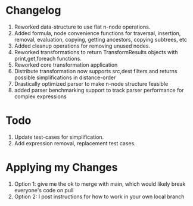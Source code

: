 # Changelog
1. Reworked data-structure to use flat n-node operations.
2. Added formula, node convenience functions for traversal, insertion, removal, evaluation, copying, getting ancestors, copying subtrees, etc
3. Added cleanup operations for removing unused nodes.
4. Reworked transformations to return TransformResults objects with print,get,foreach functions.
5. Reworked core transformation application
6. Distribute transformation now supports src,dest filters and returns possible simplifications in distance-order
7. Drastically optimized parser to make n-node structure feasible
8. added parser benchmarking support to track parser performance for complex expressions

# Todo
1. Update test-cases for simplification.
2. Add expression removal, replacement test cases.

# Applying my Changes
1. Option 1: give me the ok to merge with main, which would likely break everyone's code on pull
2. Option 2: I post instructions for how to work in your own local branch